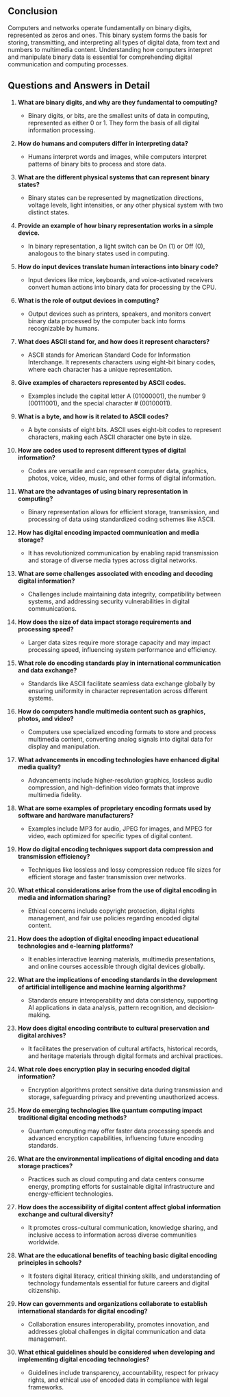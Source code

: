 ## Conclusion

Computers and networks operate fundamentally on binary digits, represented as zeros and ones. This binary system forms the basis for storing, transmitting, and interpreting all types of digital data, from text and numbers to multimedia content. Understanding how computers interpret and manipulate binary data is essential for comprehending digital communication and computing processes.

## Questions and Answers in Detail

1. **What are binary digits, and why are they fundamental to computing?**
   - Binary digits, or bits, are the smallest units of data in computing, represented as either 0 or 1. They form the basis of all digital information processing.

2. **How do humans and computers differ in interpreting data?**
   - Humans interpret words and images, while computers interpret patterns of binary bits to process and store data.

3. **What are the different physical systems that can represent binary states?**
   - Binary states can be represented by magnetization directions, voltage levels, light intensities, or any other physical system with two distinct states.

4. **Provide an example of how binary representation works in a simple device.**
   - In binary representation, a light switch can be On (1) or Off (0), analogous to the binary states used in computing.

5. **How do input devices translate human interactions into binary code?**
   - Input devices like mice, keyboards, and voice-activated receivers convert human actions into binary data for processing by the CPU.

6. **What is the role of output devices in computing?**
   - Output devices such as printers, speakers, and monitors convert binary data processed by the computer back into forms recognizable by humans.

7. **What does ASCII stand for, and how does it represent characters?**
   - ASCII stands for American Standard Code for Information Interchange. It represents characters using eight-bit binary codes, where each character has a unique representation.

8. **Give examples of characters represented by ASCII codes.**
   - Examples include the capital letter A (01000001), the number 9 (00111001), and the special character # (00100011).

9. **What is a byte, and how is it related to ASCII codes?**
   - A byte consists of eight bits. ASCII uses eight-bit codes to represent characters, making each ASCII character one byte in size.

10. **How are codes used to represent different types of digital information?**
    - Codes are versatile and can represent computer data, graphics, photos, voice, video, music, and other forms of digital information.

11. **What are the advantages of using binary representation in computing?**
    - Binary representation allows for efficient storage, transmission, and processing of data using standardized coding schemes like ASCII.

12. **How has digital encoding impacted communication and media storage?**
    - It has revolutionized communication by enabling rapid transmission and storage of diverse media types across digital networks.

13. **What are some challenges associated with encoding and decoding digital information?**
    - Challenges include maintaining data integrity, compatibility between systems, and addressing security vulnerabilities in digital communications.

14. **How does the size of data impact storage requirements and processing speed?**
    - Larger data sizes require more storage capacity and may impact processing speed, influencing system performance and efficiency.

15. **What role do encoding standards play in international communication and data exchange?**
    - Standards like ASCII facilitate seamless data exchange globally by ensuring uniformity in character representation across different systems.

16. **How do computers handle multimedia content such as graphics, photos, and video?**
    - Computers use specialized encoding formats to store and process multimedia content, converting analog signals into digital data for display and manipulation.

17. **What advancements in encoding technologies have enhanced digital media quality?**
    - Advancements include higher-resolution graphics, lossless audio compression, and high-definition video formats that improve multimedia fidelity.

18. **What are some examples of proprietary encoding formats used by software and hardware manufacturers?**
    - Examples include MP3 for audio, JPEG for images, and MPEG for video, each optimized for specific types of digital content.

19. **How do digital encoding techniques support data compression and transmission efficiency?**
    - Techniques like lossless and lossy compression reduce file sizes for efficient storage and faster transmission over networks.

20. **What ethical considerations arise from the use of digital encoding in media and information sharing?**
    - Ethical concerns include copyright protection, digital rights management, and fair use policies regarding encoded digital content.

21. **How does the adoption of digital encoding impact educational technologies and e-learning platforms?**
    - It enables interactive learning materials, multimedia presentations, and online courses accessible through digital devices globally.

22. **What are the implications of encoding standards in the development of artificial intelligence and machine learning algorithms?**
    - Standards ensure interoperability and data consistency, supporting AI applications in data analysis, pattern recognition, and decision-making.

23. **How does digital encoding contribute to cultural preservation and digital archives?**
    - It facilitates the preservation of cultural artifacts, historical records, and heritage materials through digital formats and archival practices.

24. **What role does encryption play in securing encoded digital information?**
    - Encryption algorithms protect sensitive data during transmission and storage, safeguarding privacy and preventing unauthorized access.

25. **How do emerging technologies like quantum computing impact traditional digital encoding methods?**
    - Quantum computing may offer faster data processing speeds and advanced encryption capabilities, influencing future encoding standards.

26. **What are the environmental implications of digital encoding and data storage practices?**
    - Practices such as cloud computing and data centers consume energy, prompting efforts for sustainable digital infrastructure and energy-efficient technologies.

27. **How does the accessibility of digital content affect global information exchange and cultural diversity?**
    - It promotes cross-cultural communication, knowledge sharing, and inclusive access to information across diverse communities worldwide.

28. **What are the educational benefits of teaching basic digital encoding principles in schools?**
    - It fosters digital literacy, critical thinking skills, and understanding of technology fundamentals essential for future careers and digital citizenship.

29. **How can governments and organizations collaborate to establish international standards for digital encoding?**
    - Collaboration ensures interoperability, promotes innovation, and addresses global challenges in digital communication and data management.

30. **What ethical guidelines should be considered when developing and implementing digital encoding technologies?**
    - Guidelines include transparency, accountability, respect for privacy rights, and ethical use of encoded data in compliance with legal frameworks.
